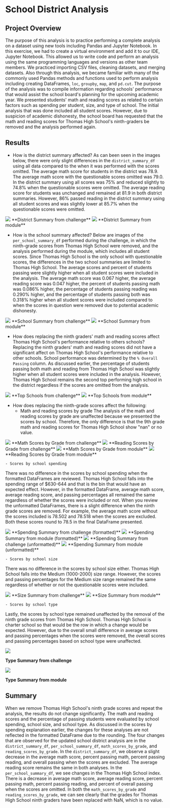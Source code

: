 # School District Analysis 

## Project Overview

The purpose of this analysis is to practice performing a complete analysis on a dataset using new tools including Pandas and Jupyter Notebook. In this exercise, we had to create a virtual environment and add it to our IDE, Jupyter Notebook. This allowed us to write code and perform an analysis using the same programming languages and versions as other team members. We practiced importing CSV files, cleaning datasets, and merging datasets. Also through this analysis, we became familiar with many of the commonly used Pandas methods and functions used to perform analysis including creating DataFrames, `loc`, `groupby`, `map`, and `pd.cut`. 
The purpose of the analysis was to compile information regarding schools' performance that would assist the school board's planning for the upcoming academic year. We presented students' math and reading scores as related to certain factors such as spending per student, size, and type of school. The initial analysis that was done included all student scores. However, due to suspicion of academic dishonesty, the school board has requested that the math and reading scores for Thomas High School's ninth-graders be removed and the analysis performed again. 

## Results

- How is the district summary affected?
As can been seen in the images below, there were only slight differences in the `district_summary_df` using all data compared to the when it was performed with the scores omitted. The average math score for students in the district was 78.9. The average math score with the questionable scores omitted was 79.0. In the district summary using all scores was 75% and reduced slightly to 74.8% when the questionable scores were omitted. The average reading score for students was unchanged and remained at 81.9 in both district summaries. However, 86% passed reading in the district summary using all student scores and was slightly lower at 85.7% when the questionable scores were omitted.

<img src ="images/district_summary_challenge.png">
**District Summary from challenge**


<img src="images/district_summary_challenge.png">
**District Summary from module**


- How is the school summary affected?
Below are images of the `per_school_summary_df` performed during the challenge, in which the ninth-grade scores from Thomas High School were removed, and the analysis performed during the module, which includes all student scores. Since Thomas High School is the only school with questionable scores, the differences in the two school summaries are limited to Thomas High School. The average scores and percent of students passing were slightly higher when all student scores were included in the analysis. The average math score was 0.067 higher, the average reading score was 0.047 higher, the percent of students passing math was 0.086% higher, the percentage of students passing reading was 0.290% higher, and the percentage of students passing both was 0.318% higher when all student scores were included compared to when the scores in question were removed due to potential academic dishonesty.


<img src="images/school_summary_10th_12th_challenge.png">
**School Summary from challenge**


<img src="images/school_summary_module.png">
**School Summary from module**

- How does replacing the ninth graders' math and reading scores affect Thomas High School's performance relative to others schools?
Replacing the ninth graders' math and reading scores did not have a significant affect on Thomas High School's performance relative to other schools. School performance was determined by the `% Overall Passing` column. As discussed earlier, the percentage of students passing both math and reading from Thomas High School was slightly higher when all student scores were included in the analysis. However, Thomas High School remains the second top performing high school in the district regardless if the scores are omitted from the analysis. 

<img src="images/top_schools_challenge.png">
**Top Schools from challenge**

<img src="images/top_schools_module.png">
**Top Schools from module**


- How does replacing the ninth-grade scores affect the following:
	- Math and reading scores by grade
	The analysis of the math and reading scores by grade are unaffected because we presented the scores by school. Therefore, the only 				difference is that the 9th grade math and reading scores for Thomas High School show "nan" or no value. 

<img src="images/math_scores_by_grade_challenge.png">
**Math Scores by Grade from challenge**
<img src="images/reading_scores_by_grade_challenge.png">
**Reading Scores by Grade from challenge**


<img src="images/math_scores_by_grade_module.png">
**Math Scores by Grade from module**
<img src="images/reading_scores_by_grade_module.png">
**Reading Scores by Grade from module**

	- Scores by school spending
There was no difference in the scores by school spending when the formatted DataFrames are reviewed. Thomas High School falls into the spending range of $630-644 and that is the bin that would have an expected effect. However, in the formatted DataFrame, average math score, average reading score, and passing percentages all remained the same regardless of whether the scores were included or not. When you review the unformatted DataFrames, there is a slight difference when the ninth grade scores are removed. For example, the average math score without the scores included is 78.502 and 78.518 when the scores are excluded. Both these scores round to 78.5 in the final DataFrame presented. 

<img src="images/spending_summary_challenge.png">
**Spending Summary from challenge (formatted)**

<img src="images/spending_summary_module.png">
**Spending Summary from module (formatted)**

<img src="images/spending_summary__unformatted_challenge.png">
**Spending Summary from challenge (unformatted)**

<img src="images/spending_summary_unformatted_module.png">
**Spending Summary from module (unformatted)**

	- Scores by school size
There was no difference in the scores by school size either. Thomas High School falls into the Medium (1000-2000) size range. However, the scores and passing percentages for the Medium size range remained the same regardless of whether or not the questionable scores were included. 

<img src="images/size_summary_challenge.png">
**Size Summary from challenge**

<img src="images/size_summary_module.png">
**Size Summary from module**


	- Scores by school type
Lastly, the scores by school type remained unaffected by the removal of the ninth grade scores from Thomas High School. Thomas High School is charter school so that would be the row in which a change would be expected. However, due to the overall small difference in average scores and passing percentages when the scores were removed, the overall scores and passing percentages based on school type were unaffected. 

<img src="images/type_summary_challenge.png">

**Type Summary from challenge**

<img src="images/type_summary_module.png">

**Type Summary from module**


## Summary
When we remove Thomas High School's ninth grade scores and repeat the analysis, the results do not change significantly. The math and reading scores and the percentage of passing students were evaluated by school spending, school size, and school type. As discussed in the scores by spending explanation earlier, the changes for these analyses are not reflected in the formatted DataFrame due to the rounding. The four changes that are observed for the updated school district analysis are in the `district_summary_df`, `per_school_summary_df`, `math_scores_by_grade`, and `reading_scores_by_grade`. In the `district_summary_df`, we observe a slight decrease in the average math score, percent passing math, percent passing reading, and overall passing when the scores are excluded. The average reading score remains the same in both analyses. In the `per_school_summary_df`, we see changes in the Thomas High School index. There is a decrease in average math score, average reading score, percent passing math, percent passing reading, and percent of overall passing when the scores are omitted. In both the `math_scores_by_grade` and `reading_scores_by_grade`, we can see clearly that the grades for Thomas High School ninth graders have been replaced with NaN, which is no value. 


